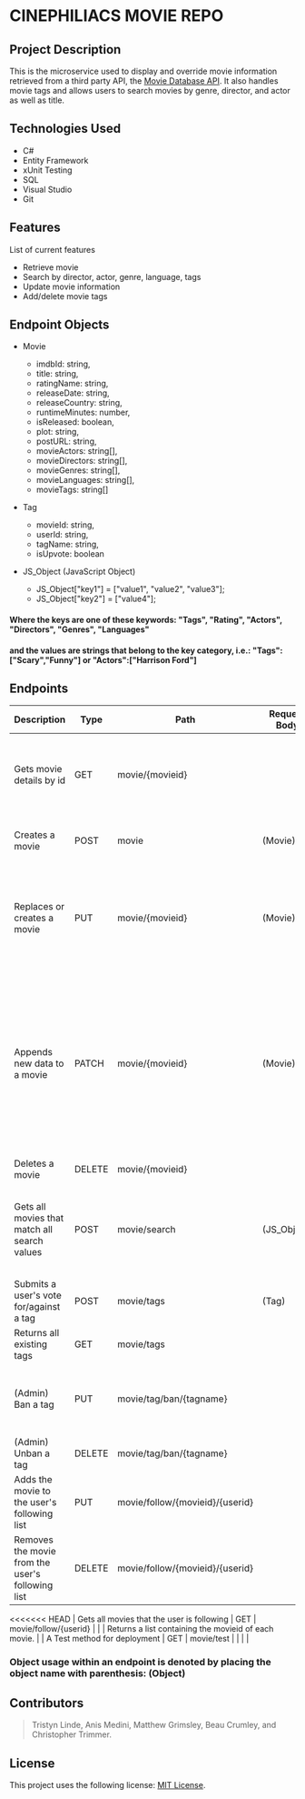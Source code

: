 # CINEPHILIACS MOVIE REPO

## Project Description

This is the microservice used to display and override movie information retrieved from a third party API, the [Movie Database API]( https://rapidapi.com/rapidapi/api/movie-database-imdb-alternative/). It also handles movie tags and allows users to search movies by genre, director, and actor as well as title.  

## Technologies Used

* C#
* Entity Framework
* xUnit Testing
* SQL
* Visual Studio
* Git

## Features

List of current features
* Retrieve movie
* Search by director, actor, genre, language, tags
* Update movie information
* Add/delete movie tags 

## Endpoint Objects
* Movie
  * imdbId: string,
  * title: string,
  * ratingName: string,
  * releaseDate: string,
  * releaseCountry: string,
  * runtimeMinutes: number,
  * isReleased: boolean,
  * plot: string,
  * postURL: string,
  * movieActors: string[],
  * movieDirectors: string[],
  * movieGenres: string[],
  * movieLanguages: string[],
  * movieTags: string[]

* Tag
  * movieId: string,
  * userId: string,
  * tagName: string,
  * isUpvote: boolean

* JS_Object (JavaScript Object)
  * JS_Object["key1"] = ["value1", "value2", "value3"];
  * JS_Object["key2"] = ["value4"];
#### Where the keys are one of these keywords: "Tags", "Rating", "Actors", "Directors", "Genres", "Languages"
#### and the values are strings that belong to the key category, i.e.: "Tags":["Scary","Funny"] or "Actors":["Harrison Ford"]

## Endpoints
| Description                                      | Type   | Path                            | Request Body | Returned | Comments                                                                                                                                         |
|--------------------------------------------------|--------|---------------------------------|--------------|----------|--------------------------------------------------------------------------------------------------------------------------------------------------|
| Gets movie details by id                         | GET    | movie/{movieid}                 |              | (Movie)  | If the movie does not exist, returns the data from the public movie API.                                                                         |
| Creates a movie                                  | POST   | movie                           | (Movie)      |          | Fails if the movie already exists.                                                                                                               |
| Replaces or creates a movie                      | PUT    | movie/{movieid}                 | (Movie)      |          | All movie properties are overwritten to match the provided Movie object.                                                                         |
| Appends new data to a movie                      | PATCH  | movie/{movieid}                 | (Movie)      |          | Only the provided properties are updated, missing properties remain unchanged. If movie does not exist, uses data from public movie API as base. |
| Deletes a movie                                  | DELETE | movie/{movieid}                 |              |          |                                                                                                                                                  |
| Gets all movies that match all search values     | POST   | movie/search                    | (JS_Object)  | string[] | Returns an array of movieId strings. Does not search the public movie API.                                                                       |
| Submits a user's vote for/against a tag          | POST   | movie/tags                      | (Tag)        |          |                                                                                                                                                  |
| Returns all existing tags                        | GET    | movie/tags                      |              |          |                                                                                                                                                  |
| (Admin) Ban a tag                                | PUT    | movie/tag/ban/{tagname}         |              |          | Banned tags are not returned with movie details                                                                                                  |
| (Admin) Unban a tag                              | DELETE | movie/tag/ban/{tagname}         |              |          |                                                                                                                                                  |
| Adds the movie to the user's following list      | PUT    | movie/follow/{movieid}/{userid} |              |          |                                                                                                                                                  |
| Removes the movie from the user's following list | DELETE | movie/follow/{movieid}/{userid} |              |          |                                                                                                                                                  |
<<<<<<< HEAD
| Gets all movies that the user is following       | GET    | movie/follow/{userid}           |              |          | Returns a list containing the movieid of each movie.                                                                                             |
| A Test method for deployment                     | GET    | movie/test                      |              |          |                                                                                                                                                  |
### Object usage within an endpoint is denoted by placing the object name with parenthesis: (Object)

## Contributors

> Tristyn Linde, Anis Medini, Matthew Grimsley, Beau Crumley, and Christopher Trimmer.

## License

This project uses the following license: [MIT License]( https://mit-license.org/).